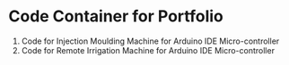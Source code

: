 # Code Container for Portfolio
1. Code for Injection Moulding Machine for Arduino IDE Micro-controller
2. Code for Remote Irrigation Machine for Arduino IDE Micro-controller
